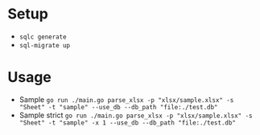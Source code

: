 # Setup

- `sqlc generate`
- `sql-migrate up`

# Usage

- Sample `go run ./main.go parse_xlsx -p "xlsx/sample.xlsx" -s "Sheet" -t "sample" --use_db --db_path "file:./test.db"`
- Sample strict `go run ./main.go parse_xlsx -p "xlsx/sample.xlsx" -s "Sheet" -t "sample" -x 1 --use_db --db_path "file:./test.db"`
